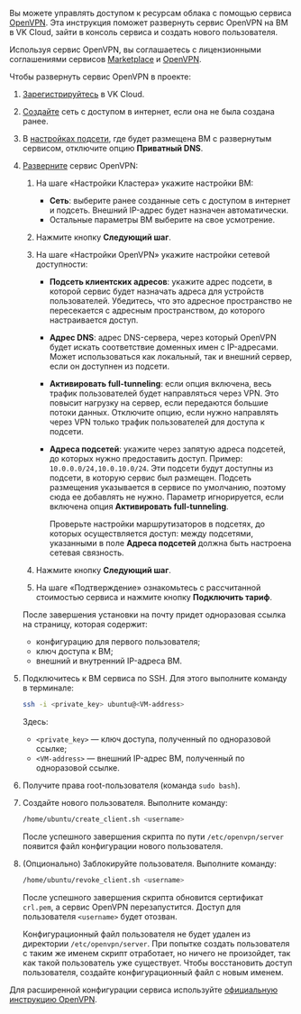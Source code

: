 Вы можете управлять доступом к ресурсам облака с помощью сервиса [OpenVPN](https://msk.cloud.vk.com/app/mcs3723876490/services/marketplace/v2/apps/service/11bd457f-5006-4a5e-9aa3-e07586a487c2/v1_test/info/). Эта инструкция поможет развернуть сервис OpenVPN на ВМ в VK Cloud, зайти в консоль сервиса и создать нового пользователя.

Используя сервис OpenVPN, вы соглашаетесь с лицензионными соглашениями сервисов [Marketplace](/ru/additionals/start/legal/marketplace) и [OpenVPN](https://openvpn.net/legal/).

Чтобы развернуть сервис OpenVPN в проекте:

1. [Зарегистрируйтесь](/ru/additionals/start/account-registration) в VK Cloud.
1. [Создайте](/ru/networks/vnet/operations/manage-net#sozdanie_seti) сеть с доступом в интернет, если она не была создана ранее.
1. В [настройках подсети](/ru/networks/vnet/operations/manage-net#redaktirovanie_podseti), где будет размещена ВМ с развернутым сервисом, отключите опцию **Приватный DNS**.
1. [Разверните](../../service-management/pr-instance-add/) сервис OpenVPN:

   1. На шаге «Настройки Кластера» укажите настройки ВМ:

      - **Сеть**: выберите ранее созданные сеть с доступом в интернет и подсеть. Внешний IP-адрес будет назначен автоматически.
      - Остальные параметры ВМ выберите на свое усмотрение.

   1. Нажмите кнопку **Следующий шаг**.
   1. На шаге «Настройки OpenVPN» укажите настройки сетевой доступности:

      - **Подсеть клиентских адресов**: укажите адрес подсети, в которой сервис будет назначать адреса для устройств пользователей. Убедитесь, что это адресное пространство не пересекается с адресным пространством, до которого настраивается доступ.
      - **Адрес DNS**: адрес DNS-сервера, через который OpenVPN будет искать соответствие доменных имен с IP-адресами. Может использоваться как локальный, так и внешний сервер, если он доступнен из подсети.
      - **Активировать full-tunneling**: если опция включена, весь трафик пользователей будет направляться через VPN. Это повысит нагрузку на сервер, если передаются большие потоки данных. Отключите опцию, если нужно направлять через VPN только трафик пользователей для доступа к подсети.
      - **Адреса подсетей**: укажите через запятую адреса подсетей, до которых нужно предоставить доступ. Пример: `10.0.0.0/24,10.0.10.0/24`. Эти подсети будут доступны из подсети, в которую сервис был размещен. Подсеть размещения указывается в сервисе по умолчанию, поэтому сюда ее добавлять не нужно. Параметр игнорируется, если включена опция **Активировать full-tunneling**.

         <warn>

         Проверьте настройки маршрутизаторов в подсетях, до которых осуществляется доступ: между подсетями, указанными в поле **Адреса подсетей** должна быть настроена сетевая связность.

         </warn>

   1. Нажмите кнопку **Следующий шаг**.
   1. На шаге «Подтверждение» ознакомьтесь с рассчитанной стоимостью сервиса и нажмите кнопку **Подключить тариф**.

   После завершения установки на почту придет одноразовая ссылка на страницу, которая содержит:

   - конфигурацию для первого пользователя;
   - ключ доступа к ВМ;
   - внешний и внутренний IP-адреса ВМ.

1. Подключитесь к ВМ сервиса по SSH. Для этого выполните команду в терминале:

   ```bash
   ssh -i <private_key> ubuntu@<VM-address>
   ```

   Здесь:

   - `<private_key>` — ключ доступа, полученный по одноразовой ссылке;
   - `<VM-address>` — внешний IP-адрес ВМ, полученный по одноразовой ссылке.

1. Получите права root-пользователя (команда `sudo bash`).
1. Создайте нового пользователя. Выполните команду:

   ```bash
   /home/ubuntu/create_client.sh <username>
   ```

   После успешного завершения скрипта по пути `/etc/openvpn/server` появится файл конфигурации нового пользователя.
1. (Опционально) Заблокируйте пользователя. Выполните команду:

   ```bash
   /home/ubuntu/revoke_client.sh <username>
   ```

   После успешного завершения скрипта обновится сертификат `crl.pem`, а сервис OpenVPN перезапустится. Доступ для пользователя `<username>` будет отозван.

   Конфигурационный файл пользователя не будет удален из директории `/etc/openvpn/server`. При попытке создать пользователя с таким же именем скрипт отработает, но ничего не произойдет, так как такой пользователь уже существует. Чтобы восстановить доступ пользователя, создайте конфигурационный файл с новым именем.

<info>

Для расширенной конфигурации сервиса используйте [официальную инструкцию OpenVPN](https://openvpn.net/access-server-manual/introduction/).

</info>
